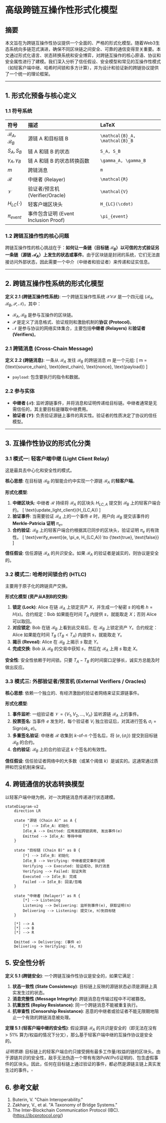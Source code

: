 # 高级跨链互操作性形式化模型

## 摘要

本文旨在为跨链互操作性协议提供一个全面的、严格的形式化模型。随着Web3生态系统向多链范式演进，确保不同区块链之间安全、可靠的通信变得至关重要。本文通过形式化语言、状态转换系统和安全博弈，对跨链互操作的核心原语、协议和安全属性进行了建模。我们深入分析了信任假设、安全模型和常见的互操作性模式（如轻客户端中继、哈希时间锁和多方计算），并为设计和验证新的跨链协议提供了一个统一的理论框架。

---

## 1. 形式化预备与核心定义

### 1.1 符号系统

| 符号 | 描述 | LaTeX |
| :--- | :--- | :--- |
| $\mathcal{B}_A, \mathcal{B}_B$ | 源链 A 和目标链 B | `\mathcal{B}_A, \mathcal{B}_B` |
| $S_A, S_B$ | 链 A 和链 B 的状态 | `S_A, S_B` |
| $\gamma_A, \gamma_B$ | 链 A 和链 B 的状态转换函数 | `\gamma_A, \gamma_B` |
| $m$ | 跨链消息 | `m` |
| $\mathcal{R}$ | 中继者 (Relayer) | `\mathcal{R}` |
| $\mathcal{V}$ | 验证者/预言机 (Verifier/Oracle) | `\mathcal{V}` |
| $H_{LC}(\cdot)$ | 轻客户端区块头 | `H_{LC}(\cdot)` |
| $\pi_{event}$ | 事件包含证明 (Event Inclusion Proof) | `\pi_{event}` |

### 1.2 跨链互操作性的核心问题

跨链互操作性的核心挑战在于：**如何让一条链（目标链 $\mathcal{B}_B$）以可信的方式验证另一条链（源链 $\mathcal{A}_A$）上发生的状态或事件**。由于区块链是封闭的系统，它们无法直接访问外部状态，因此需要一个中介（中继者和验证者）来传递和证实信息。

---

## 2. 跨链互操作性系统的形式化模型

**定义 2.1 (跨链互操作性系统)**: 一个跨链互操作性系统 $\mathcal{XCI}$ 是一个四元组 $(\mathcal{B}_A, \mathcal{B}_B, \mathcal{P}, \mathcal{N})$，其中：

- $\mathcal{B}_A, \mathcal{B}_B$ 是参与互操作的区块链。
- $\mathcal{P}$ 是定义了消息格式、验证规则和激励机制的**协议 (Protocol)**。
- $\mathcal{N}$ 是参与协议的网络实体集合，主要包括**中继者 (Relayers)** 和**验证者 (Verifiers)**。

### 2.1 跨链消息 (Cross-Chain Message)

**定义 2.2 (跨链消息)**: 一条从 $\mathcal{B}_A$ 发往 $\mathcal{B}_B$ 的跨链消息 $m$ 是一个元组:
\[
m = (\text{source_chain}, \text{dest_chain}, \text{nonce}, \text{payload})
\]

- `payload`: 包含要执行的指令和数据。

### 2.2 参与实体

- **中继者 ($\mathcal{R}$)**: 监听源链事件，并将消息和证明传递给目标链。中继者通常是无需信任的，其主要目标是赚取中继费用。
- **验证者 ($\mathcal{V}$)**: 负责验证源链上事件的真实性。验证者的性质决定了协议的信任模型。

---

## 3. 互操作性协议的形式化分类

### 3.1 模式一: 轻客户端中继 (Light Client Relay)

这是最具去中心化和安全性的模式。

**核心思想**: 在目标链 $\mathcal{B}_B$ 的智能合约中实现一个源链 $\mathcal{B}_A$ 的**轻客户端**。

**形式化模型**:

1. **中继区块头**: 中继者 $\mathcal{R}$ 持续将 $\mathcal{B}_A$ 的区块头 $H_{LC,A}$ 提交到 $\mathcal{B}_B$ 上的轻客户端合约。
   \[
   \text{update_light_client}(H_{LC,A})
   \]
2. **验证事件**: 当需要验证 $\mathcal{B}_A$ 上的一个事件 $e$ 时，用户向 $\mathcal{B}_B$ 提交该事件的 **Merkle-Patricia 证明** $\pi_e$。
3. **合约验证**: $\mathcal{B}_B$ 上的轻客户端合约根据其已同步的区块头，验证证明 $\pi_e$ 的有效性。
   \[
   \text{verify_event}(e, \pi_e, H_{LC,A}) \to \{\text{true}, \text{false}\}
   \]

**信任假设**: 信任源链 $\mathcal{B}_A$ 的共识安全。如果 $\mathcal{B}_A$ 的验证者是诚实的，则协议是安全的。

### 3.2 模式二: 哈希时间锁合约 (HTLC)

主要用于原子化的跨链资产交换。

**形式化模型 (资产从A到B的交换)**:

1. **锁定 (Lock)**: Alice 在链 $\mathcal{B}_A$ 上锁定资产 $X$，并生成一个秘密 $s$ 的哈希 $h=H(s)$。合约规定：Bob 如果能在时间 $T_A$ 内提供 $s$，就能取走 $X$；否则 Alice 可以取回。
2. **对应锁定**: Bob 在链 $\mathcal{B}_B$ 上看到此交易后，在 $\mathcal{B}_B$ 上锁定资产 $Y$。合约规定：Alice 如果能在时间 $T_B$ ($T_B < T_A$) 内提供 $s$，就能取走 $Y$。
3. **揭示 (Reveal)**: Alice 在 $\mathcal{B}_B$ 上揭示 $s$ 取走 $Y$。
4. **完成交换**: Bob 从 $\mathcal{B}_B$ 的交易中获知 $s$，然后在 $\mathcal{B}_A$ 上用 $s$ 取走 $X$。

**安全性**: 安全性依赖于时间锁。只要 $T_A - T_B$ 的时间窗口足够长，诚实方总能及时做出反应。

### 3.3 模式三: 外部验证者/预言机 (External Verifiers / Oracles)

**核心思想**: 依赖一个独立的、有经济激励的验证者网络来证实源链事件。

**形式化模型**:

1. **事件监听**: 一组验证者 $\mathcal{V} = \{V_1, V_2, \ldots, V_n\}$ 监听源链 $\mathcal{B}_A$ 上的事件。
2. **投票签名**: 当事件 $e$ 发生时，每个验证者 $V_i$ 独立验证后，对其进行签名 $\sigma_i = \text{Sign}(sk_i, e)$。
3. **多重签名验证**: 中继者 $\mathcal{R}$ 收集到 $k$-of-$n$ 个签名后，将 $(e, \{\sigma_i\})$ 提交到目标链 $\mathcal{B}_B$ 的合约。
4. **合约验证**: $\mathcal{B}_B$ 上的合约验证这 $k$ 个签名的有效性。

**信任假设**: 信任验证者网络中的大多数（或某个阈值 $k$）是诚实的。这通常通过质押和罚没机制来保证。

## 4. 跨链通信的状态转换模型

以轻客户端中继为例，对一次跨链消息传递进行状态建模。

```mermaid
stateDiagram-v2
    direction LR

    state "源链 (Chain A)" as A {
        [*] --> Idle_A: 初始化
        Idle_A --> Emitted: 应用发起跨链调用, 发出事件(e)
        Emitted --> Idle_A: 等待中继
    }

    state "目标链 (Chain B)" as B {
        [*] --> Idle_B: 初始化
        Idle_B --> Verifying: 中继者提交事件证明
        Verifying --> Executed: 验证成功, 执行消息
        Verifying --> Failed: 验证失败
        Executed --> Idle_B: 完成
        Failed --> Idle_B: 回滚/忽略
    }

    state "中继者 (Relayer)" as R {
        [*] --> Listening
        Listening --> Delivering: 监听到事件(e), 获取证明(π)
        Delivering --> Listening: 提交(e, π)到目标链
    }
    
    [*] --> A
    [*] --> B
    [*] --> R
    
    Emitted -> Delivering: (事件 e)
    Delivering -> Verifying: (e, π)
```

## 5. 安全性分析

**定义 5.1 (跨链安全)**: 一个跨链互操作性协议是安全的，如果它满足：

1. **状态一致性 (State Consistency)**: 目标链上反映的源链状态必须是源链上真实发生过的状态。
2. **消息完整性 (Message Integrity)**: 跨链消息在传输过程中不可被篡改。
3. **抗重放性 (Replay Resistance)**: 同一个跨链消息不能被重复执行。
4. **抗审查性 (Censorship Resistance)**: 恶意的中继者或验证者不能无限期地阻止一个有效的跨链消息被处理。

**定理 5.1 (轻客户端中继的安全性)**: 假设源链 $\mathcal{B}_A$ 的共识是安全的（即无法在没有 $>51\%$ 算力/权益的情况下分叉），那么基于轻客户端中继的互操作协议是安全的。

*证明思路*: 目标链上的轻客户端合约只接受拥有最多工作量/权益的链的区块头。由于源链共识的安全性，敌手无法伪造一个带有有效PoW/PoS证明的、包含虚假事件的区块头。因此，任何在目标链上通过验证的事件，都必然是源链主链上真实发生过的事件。$\square$

## 6. 参考文献

1. Buterin, V. "Chain Interoperability."
2. Zakhary, V., et al. "A Taxonomy of Bridge Systems."
3. The Inter-Blockchain Communication Protocol (IBC). (<https://ibcprotocol.org/>)
